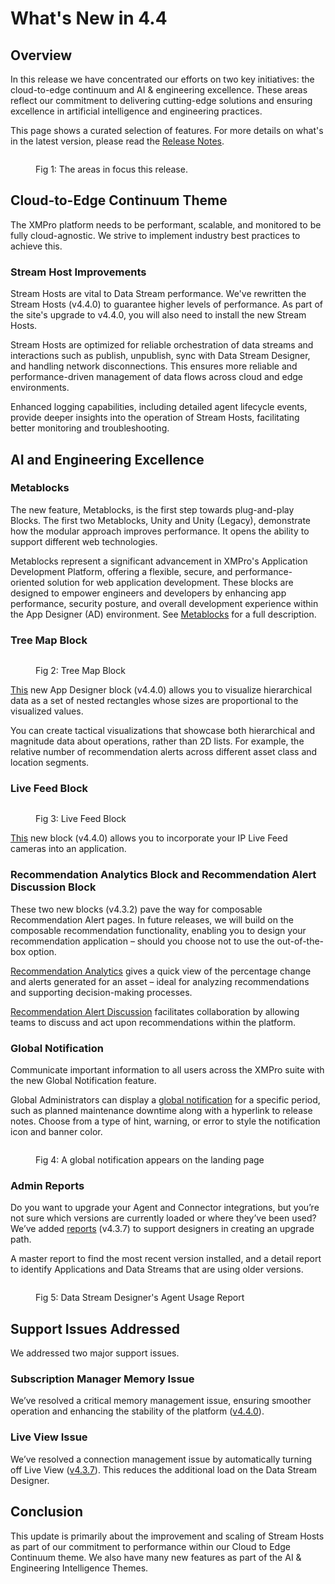 # What's New in 4.4

## Overview

In this release we have concentrated our efforts on two key initiatives: the cloud-to-edge continuum and AI & engineering excellence. These areas reflect our commitment to delivering cutting-edge solutions and ensuring excellence in artificial intelligence and engineering practices.

This page shows a curated selection of features. For more details on what's in the latest version, please read the [Release Notes](../../release-notes/v4.4.0.md).

<figure><img src="../../.gitbook/assets/Whats New_Overview.png" alt=""><figcaption><p>Fig 1: The areas in focus this release.</p></figcaption></figure>

## Cloud-to-Edge Continuum Theme

The XMPro platform needs to be performant, scalable, and monitored to be fully cloud-agnostic. We strive to implement industry best practices to achieve this.

### Stream Host Improvements&#x20;

Stream Hosts are vital to Data Stream performance. We've rewritten the Stream Hosts (v4.4.0) to guarantee higher levels of performance. As part of the site's upgrade to v4.4.0, you will also need to install the new Stream Hosts.

Stream Hosts are optimized for reliable orchestration of data streams and interactions such as publish, unpublish, sync with Data Stream Designer, and handling network disconnections.  This ensures more reliable and performance-driven management of data flows across cloud and edge environments.&#x20;

Enhanced logging capabilities, including detailed agent lifecycle events, provide deeper insights into the operation of Stream Hosts, facilitating better monitoring and troubleshooting.&#x20;

## AI and Engineering Excellence

### Metablocks

The new feature, Metablocks, is the first step towards plug-and-play Blocks. The first two Metablocks, Unity and Unity (Legacy), demonstrate how the modular approach improves performance. It opens the ability to support different web technologies.&#x20;

Metablocks represent a significant advancement in XMPro's Application Development Platform, offering a flexible, secure, and performance-oriented solution for web application development. These blocks are designed to empower engineers and developers by enhancing app performance, security posture, and overall development experience within the App Designer (AD) environment.  See [Metablocks](../../concepts/application/metablocks.md) for a full description.&#x20;

### Tree Map Block

<figure><img src="../../.gitbook/assets/Tree Map overview.png" alt=""><figcaption><p>Fig 2: Tree Map Block</p></figcaption></figure>

[This](../../blocks-toolbox/visualizations/tree-map.md) new App Designer block (v4.4.0) allows you to visualize hierarchical data as a set of nested rectangles whose sizes are proportional to the visualized values.&#x20;

You can create tactical visualizations that showcase both hierarchical and magnitude data about operations, rather than 2D lists. For example, the relative number of recommendation alerts across different asset class and location segments.

### Live Feed Block

<figure><img src="../../.gitbook/assets/Tree Map Example.png" alt=""><figcaption><p>Fig 3: Live Feed Block</p></figcaption></figure>

[This](../../blocks-toolbox/visualizations/autodesk-forge-1.md) new block (v4.4.0) allows you to incorporate your IP Live Feed cameras into an application.&#x20;

### Recommendation Analytics Block and Recommendation Alert Discussion Block

These two new blocks (v4.3.2) pave the way for composable Recommendation Alert pages. In future releases, we will build on the composable recommendation functionality, enabling you to design your recommendation application – should you choose not to use the out-of-the-box option. &#x20;

[Recommendation Analytics](../../blocks-toolbox/recommendations/recommendation-analytics.md) gives a quick view of the percentage change and alerts generated for an asset – ideal for analyzing recommendations and supporting decision-making processes.&#x20;

[Recommendation Alert Discussion](../../blocks-toolbox/recommendations/recommendation-alert-discussion.md) facilitates collaboration by allowing teams to discuss and act upon recommendations within the platform. &#x20;

### Global Notification&#x20;

Communicate important information to all users across the XMPro suite with the new Global Notification feature.&#x20;

Global Administrators can display a [global notification](../../how-tos/manage-site-settings.md#global-notification) for a specific period, such as planned maintenance downtime along with a hyperlink to release notes. Choose from a type of hint, warning, or error to style the notification icon and banner color. &#x20;

<figure><img src="../../.gitbook/assets/image (1875).png" alt=""><figcaption><p>Fig 4: A global notification appears on the landing page</p></figcaption></figure>

### Admin Reports &#x20;

Do you want to upgrade your Agent and Connector integrations, but you’re not sure which versions are currently loaded or where they’ve been used? We’ve added [reports](../../how-tos/manage-site-settings.md#reports) (v4.3.7) to support designers in creating an upgrade path.&#x20;

A master report to find the most recent version installed, and a detail report to identify Applications and Data Streams that are using older versions. &#x20;

<figure><img src="../../.gitbook/assets/Manage Site Settings - DS Reports.png" alt=""><figcaption><p>Fig 5: Data Stream Designer's Agent Usage Report</p></figcaption></figure>

## Support Issues Addressed&#x20;

We addressed two major support issues.&#x20;

### Subscription Manager Memory Issue

We’ve resolved a critical memory management issue, ensuring smoother operation and enhancing the stability of the platform ([v4.4.0](../../release-notes/v4.4.0.md#subscription-manager)).&#x20;

### Live View Issue &#x20;

We’ve resolved a connection management issue by automatically turning off Live View ([v4.3.7](../../release-notes/archived/v4.3.7.md#data-stream-designer)).  This reduces the additional load on the Data Stream Designer.&#x20;

## Conclusion&#x20;

This update is primarily about the improvement and scaling of Stream Hosts as part of our commitment to performance within our Cloud to Edge Continuum theme.  We also have many new features as part of the AI & Engineering Intelligence Themes.&#x20;
